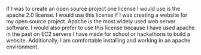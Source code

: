 If I was to create an open source project one license I would use is the apache 2.0 license.  I would use this license if I was creating a website for my open source project. Apache is the most widely used web server software. I would also prefer to use this license because I have used apache in the past on EC2 servers I have made for school or hackathons to build a website. Additionally, I am comfortable installing and working in an apache environment.
